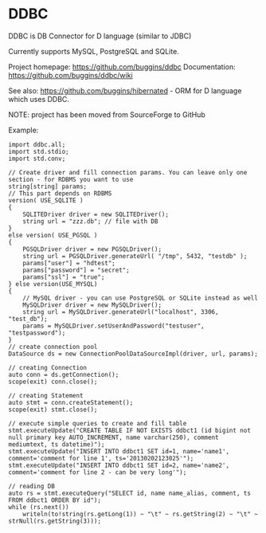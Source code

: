 DDBC
====

DDBC is DB Connector for D language (similar to JDBC)

Currently supports MySQL, PostgreSQL and SQLite.

Project homepage: https://github.com/buggins/ddbc
Documentation: https://github.com/buggins/ddbc/wiki

See also: https://github.com/buggins/hibernated - ORM for D language which uses DDBC.

NOTE: project has been moved from SourceForge to GitHub

Example:

    import ddbc.all;
    import std.stdio;
    import std.conv;

    // Create driver and fill connection params. You can leave only one section - for RDBMS you want to use
    string[string] params;
    // This part depends on RDBMS
    version( USE_SQLITE )
    {
        SQLITEDriver driver = new SQLITEDriver();
        string url = "zzz.db"; // file with DB
    }
    else version( USE_PGSQL )
    {
        PGSQLDriver driver = new PGSQLDriver();
        string url = PGSQLDriver.generateUrl( "/tmp", 5432, "testdb" );
        params["user"] = "hdtest";
        params["password"] = "secret";
        params["ssl"] = "true";
    } else version(USE_MYSQL)
    {
        // MySQL driver - you can use PostgreSQL or SQLite instead as well
        MySQLDriver driver = new MySQLDriver();
        string url = MySQLDriver.generateUrl("localhost", 3306, "test_db");
        params = MySQLDriver.setUserAndPassword("testuser", "testpassword");
    }
    // create connection pool
    DataSource ds = new ConnectionPoolDataSourceImpl(driver, url, params);

    // creating Connection
    auto conn = ds.getConnection();
    scope(exit) conn.close();

    // creating Statement
    auto stmt = conn.createStatement();
    scope(exit) stmt.close();

    // execute simple queries to create and fill table
    stmt.executeUpdate("CREATE TABLE IF NOT EXISTS ddbct1 (id bigint not null primary key AUTO_INCREMENT, name varchar(250), comment mediumtext, ts datetime)");
    stmt.executeUpdate("INSERT INTO ddbct1 SET id=1, name='name1', comment='comment for line 1', ts='20130202123025'");
    stmt.executeUpdate("INSERT INTO ddbct1 SET id=2, name='name2', comment='comment for line 2 - can be very long'");

    // reading DB
    auto rs = stmt.executeQuery("SELECT id, name name_alias, comment, ts FROM ddbct1 ORDER BY id");
    while (rs.next())
        writeln(to!string(rs.getLong(1)) ~ "\t" ~ rs.getString(2) ~ "\t" ~ strNull(rs.getString(3)));
